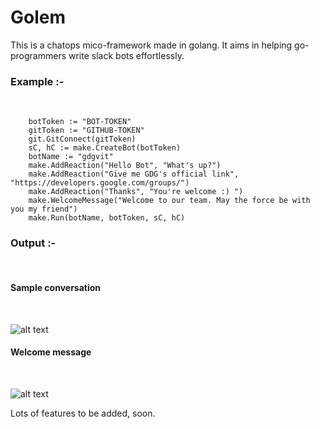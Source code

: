 # Golem
This is a chatops mico-framework made in golang. 
It aims in helping go-programmers write slack bots effortlessly.

<h3> Example :- </h3> <br/>

```
	botToken := "BOT-TOKEN"
	gitToken := "GITHUB-TOKEN"
	git.GitConnect(gitToken)
	sC, hC := make.CreateBot(botToken)
	botName := "gdgvit"
	make.AddReaction("Hello Bot", "What's up?")
	make.AddReaction("Give me GDG's official link", "https://developers.google.com/groups/")
	make.AddReaction("Thanks", "You're welcome :) ")
	make.WelcomeMessage("Welcome to our team. May the force be with you my friend")
	make.Run(botName, botToken, sC, hC)

```

<h3>Output :- </h3> <br />

<h4> Sample conversation </h4> <br />

![alt text](https://github.com/UjjwalAyyangar/GopherOps/blob/master/sample.png)

<h4> Welcome message </h4> <br/>

![alt text](https://github.com/UjjwalAyyangar/GopherOps/blob/master/welcome.png)




Lots of features to be added, soon.
